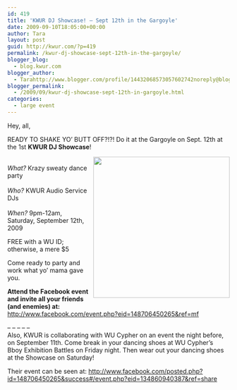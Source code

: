 ```yaml
---
id: 419
title: 'KWUR DJ Showcase! – Sept 12th in the Gargoyle'
date: 2009-09-10T18:05:00+00:00
author: Tara
layout: post
guid: http://kwur.com/?p=419
permalink: /kwur-dj-showcase-sept-12th-in-the-gargoyle/
blogger_blog:
  - blog.kwur.com
blogger_author:
  - Tarahttp://www.blogger.com/profile/14432068573057602742noreply@blogger.com
blogger_permalink:
  - /2009/09/kwur-dj-showcase-sept-12th-in-gargoyle.html
categories:
  - large event
---
```

<div class="pf-content">
  <p>
    Hey, all,
  </p>
  
  <p>
    READY TO SHAKE YO’ BUTT OFF?!?! Do it at the Gargoyle on Sept. 12th at the 1st <strong>KWUR DJ Showcase</strong>!
  </p>
  
  <p>
    <img style="MARGIN: 0px 0px 10px 10px; WIDTH: 309px; FLOAT: right; HEIGHT: 320px; CURSOR: hand" border="0" alt="" src="http://www.kwur.com/blog/uploaded_images/kids-dancing-715428.jpg" /><br /><em>What?</em> Krazy sweaty dance party<br /><em></em><br /><em>Who?</em> KWUR Audio Service DJs<br /><em></em><br /><em>When? </em>9pm-12am, Saturday, September 12th, 2009
  </p>
  
  <p>
    FREE with a WU ID;<br />otherwise, a mere $5
  </p>
  
  <p>
    Come ready to party and work what yo’ mama gave you.
  </p>
  
  <p>
    <strong>Attend the Facebook event and invite </strong><strong>all your friends (and enemies) at:</strong><br /><a href="http://www.facebook.com/event.php?eid=148706450265&ref=mf">http://www.facebook.com/event.php?eid=148706450265&ref=mf</a>
  </p>
  
  <p>
    – – – – –<br />Also, KWUR is collaborating with WU Cypher on an event the night before, on September 11th. Come break in your dancing shoes at WU Cypher’s Bboy Exhibition Battles on Friday night. Then wear out your dancing shoes at the Showcase on Saturday!
  </p>
  
  <p>
    Their event can be seen at: <a href="http://www.facebook.com/posted.php?id=148706450265&success#/event.php?eid=134860940387&ref=share">http://www.facebook.com/posted.php?id=148706450265&success#/event.php?eid=134860940387&ref=share</a>
  </p>
</div>